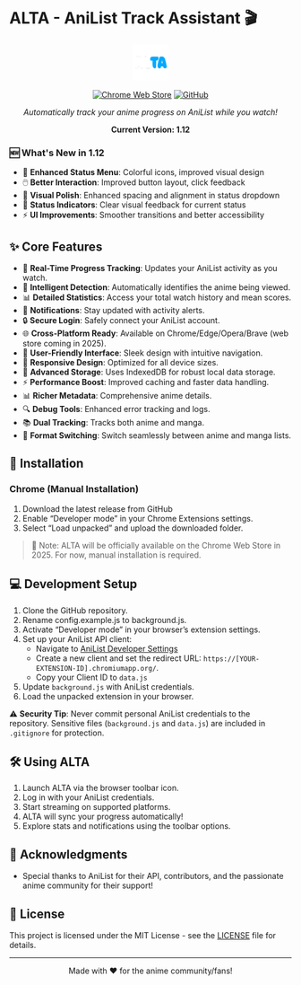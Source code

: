 # ALTA - AniList Track Assistant 🎬

<div align="center">

![ALTA Logo](images/icon-64.png)

[![Chrome Web Store](https://img.shields.io/chrome-web-store/v/ggjlaakenonjlionbnebgbje?style=for-the-badge)](https://github.com/JeremGamingYT/ALTA)
[![GitHub](https://img.shields.io/badge/github-%23121011.svg?style=for-the-badge&logo=github&logoColor=white)](https://github.com/JeremGamingYT/ALTA)

*Automatically track your anime progress on AniList while you watch!*

**Current Version: 1.12**

</div>

### 🆕 What's New in 1.12

- 🎨 **Enhanced Status Menu**: Colorful icons, improved visual design
- 🖱️ **Better Interaction**: Improved button layout, click feedback
- 💅 **Visual Polish**: Enhanced spacing and alignment in status dropdown
- 🎯 **Status Indicators**: Clear visual feedback for current status
- ⚡ **UI Improvements**: Smoother transitions and better accessibility

## ✨ Core Features

- 🔄 **Real-Time Progress Tracking**: Updates your AniList activity as you watch.
- 🎯 **Intelligent Detection**: Automatically identifies the anime being viewed.
- 📊 **Detailed Statistics**: Access your total watch history and mean scores.
- 🔔 **Notifications**: Stay updated with activity alerts.
- 🔒 **Secure Login**: Safely connect your AniList account.
- 🌐 **Cross-Platform Ready**: Available on Chrome/Edge/Opera/Brave (web store coming in 2025).
- 🎨 **User-Friendly Interface**: Sleek design with intuitive navigation.
- 📱 **Responsive Design**: Optimized for all device sizes.
- 💾 **Advanced Storage**: Uses IndexedDB for robust local data storage.
- ⚡ **Performance Boost**: Improved caching and faster data handling.
- 📊 **Richer Metadata**: Comprehensive anime details.
- 🔍 **Debug Tools**: Enhanced error tracking and logs.
- 📚 **Dual Tracking**: Tracks both anime and manga.
- 🔄 **Format Switching**: Switch seamlessly between anime and manga lists.

## 🚀 Installation

### Chrome (Manual Installation)
1. Download the latest release from GitHub
2. Enable “Developer mode” in your Chrome Extensions settings.
3. Select “Load unpacked” and upload the downloaded folder.

> 📝 Note: ALTA will be officially available on the Chrome Web Store in 2025. For now, manual installation is required.

## 💻 Development Setup

1. Clone the GitHub repository.
2. Rename config.example.js to background.js.
3. Activate “Developer mode” in your browser’s extension settings.
4. Set up your AniList API client:
   - Navigate to [AniList Developer Settings](https://anilist.co/settings/developer)
   - Create a new client and set the redirect URL: `https://[YOUR-EXTENSION-ID].chromiumapp.org/`.
   - Copy your Client ID to `data.js`
5.	Update `background.js` with AniList credentials.
6.	Load the unpacked extension in your browser.

⚠️ **Security Tip**: Never commit personal AniList credentials to the repository. Sensitive files (`background.js` and `data.js`) are included in `.gitignore` for protection.

## 🛠️ Using ALTA

1. Launch ALTA via the browser toolbar icon.
2. Log in with your AniList credentials.
3. Start streaming on supported platforms.
4. ALTA will sync your progress automatically!
5. Explore stats and notifications using the toolbar options.

## 🙏 Acknowledgments

- Special thanks to AniList for their API, contributors, and the passionate anime community for their support!

## 📝 License

This project is licensed under the MIT License - see the [LICENSE](LICENSE) file for details.

---

<div align="center">
Made with ❤️ for the anime community/fans!
</div>
